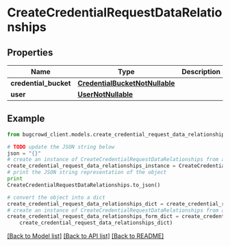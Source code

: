 # CreateCredentialRequestDataRelationships


## Properties

Name | Type | Description | Notes
------------ | ------------- | ------------- | -------------
**credential_bucket** | [**CredentialBucketNotNullable**](CredentialBucketNotNullable.md) |  | 
**user** | [**UserNotNullable**](UserNotNullable.md) |  | [optional] 

## Example

```python
from bugcrowd_client.models.create_credential_request_data_relationships import CreateCredentialRequestDataRelationships

# TODO update the JSON string below
json = "{}"
# create an instance of CreateCredentialRequestDataRelationships from a JSON string
create_credential_request_data_relationships_instance = CreateCredentialRequestDataRelationships.from_json(json)
# print the JSON string representation of the object
print
CreateCredentialRequestDataRelationships.to_json()

# convert the object into a dict
create_credential_request_data_relationships_dict = create_credential_request_data_relationships_instance.to_dict()
# create an instance of CreateCredentialRequestDataRelationships from a dict
create_credential_request_data_relationships_form_dict = create_credential_request_data_relationships.from_dict(
    create_credential_request_data_relationships_dict)
```
[[Back to Model list]](../README.md#documentation-for-models) [[Back to API list]](../README.md#documentation-for-api-endpoints) [[Back to README]](../README.md)


